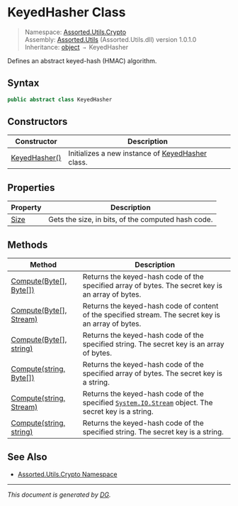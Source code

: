 ﻿# KeyedHasher Class

> Namespace: [Assorted.Utils.Crypto](index.md#assortedutilscrypto-namespace)\
> Assembly: [Assorted.Utils](index.md) (Assorted.Utils.dll) version 1.0.1.0\
> Inheritance: [object](https://docs.microsoft.com/en-us/dotnet/api/system.object) `→` KeyedHasher

Defines an abstract keyed-hash (HMAC) algorithm.

## Syntax

```csharp
public abstract class KeyedHasher
```

## Constructors

Constructor | Description
--- | ---
[KeyedHasher()](Assorted.Utils.Crypto.KeyedHasher.-ctor.md) | Initializes a new instance of [KeyedHasher](Assorted.Utils.Crypto.KeyedHasher.md) class.

## Properties

Property | Description
--- | ---
[Size](Assorted.Utils.Crypto.KeyedHasher.Size.md) | Gets the size, in bits, of the computed hash code.

## Methods

Method | Description
--- | ---
[Compute(Byte[], Byte[])](Assorted.Utils.Crypto.KeyedHasher.Compute.md#computebyte-byte) | Returns the keyed-hash code of the specified array of bytes. The secret key is an array of bytes.
[Compute(Byte[], Stream)](Assorted.Utils.Crypto.KeyedHasher.Compute.md#computebyte-stream) | Returns the keyed-hash code of content of the specified stream. The secret key is an array of bytes.
[Compute(Byte[], string)](Assorted.Utils.Crypto.KeyedHasher.Compute.md#computebyte-string) | Returns the keyed-hash code of the specified string. The secret key is an array of bytes.
[Compute(string, Byte[])](Assorted.Utils.Crypto.KeyedHasher.Compute.md#computestring-byte) | Returns the keyed-hash code of the specified array of bytes. The secret key is a string.
[Compute(string, Stream)](Assorted.Utils.Crypto.KeyedHasher.Compute.md#computestring-stream) | Returns the keyed-hash code of the specified [`System.IO.Stream`](https://docs.microsoft.com/en-us/dotnet/api/system.io.stream) object. The secret key is a string.
[Compute(string, string)](Assorted.Utils.Crypto.KeyedHasher.Compute.md#computestring-string) | Returns the keyed-hash code of the specified string. The secret key is a string.

## See Also

- [Assorted.Utils.Crypto Namespace](index.md#assortedutilscrypto-namespace)

---

_This document is generated by [DG](https://github.com/Khojasteh/dg)._
